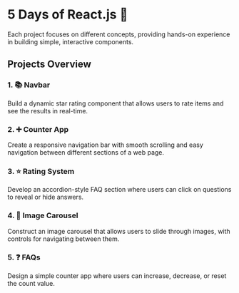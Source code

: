 # 5 Days of React.js 🚀

Each project focuses on different concepts, providing hands-on experience in building simple, interactive components.

## Projects Overview

### 1. 📚 Navbar
Build a dynamic star rating component that allows users to rate items and see the results in real-time.

### 2. ➕ Counter App
Create a responsive navigation bar with smooth scrolling and easy navigation between different sections of a web page.

### 3. ⭐ Rating System
Develop an accordion-style FAQ section where users can click on questions to reveal or hide answers.

### 4. 🎠 Image Carousel
Construct an image carousel that allows users to slide through images, with controls for navigating between them.

### 5. ❓ FAQs
Design a simple counter app where users can increase, decrease, or reset the count value.



   

